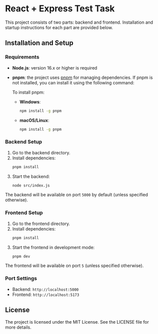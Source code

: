 # React + Express Test Task

This project consists of two parts: backend and frontend. Installation and startup instructions for each part are provided below.

## Installation and Setup

### Requirements

- **Node.js**: version 16.x or higher is required

- **pnpm**: the project uses [pnpm](https://pnpm.io/) for managing dependencies. If pnpm is not installed, you can install it using the following command:

  To install pnpm:
  - **Windows**:
    ```bash
    npm install -g pnpm
    ```
  - **macOS/Linux**:
    ```bash
    npm install -g pnpm
    ```

### Backend Setup

1. Go to the backend directory.
2. Install dependencies:
    ```bash
    pnpm install
    ```
3. Start the backend:
    ```bash
    node src/index.js
    ```

The backend will be available on port `5000` by default (unless specified otherwise).

### Frontend Setup

1. Go to the frontend directory.
2. Install dependencies:
    ```bash
    pnpm install
    ```
3. Start the frontend in development mode:
    ```bash
    pnpm dev
    ```

The frontend will be available on port `5` (unless specified otherwise).

### Port Settings

- Backend: `http://localhost:5000`
- Frontend: `http://localhost:5173`

## License

The project is licensed under the MIT License. See the LICENSE file for more details.
